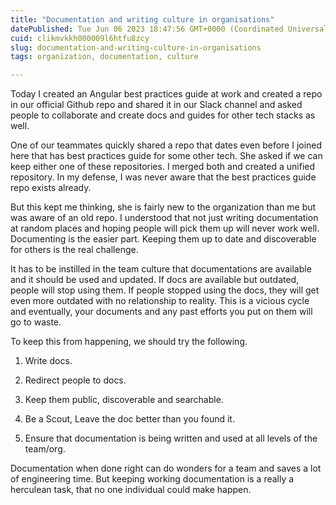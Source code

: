 ```yaml
---
title: "Documentation and writing culture in organisations"
datePublished: Tue Jun 06 2023 18:47:56 GMT+0000 (Coordinated Universal Time)
cuid: clikmvkkh000009l6htfu8zcy
slug: documentation-and-writing-culture-in-organisations
tags: organization, documentation, culture

---
```


Today I created an Angular best practices guide at work and created a repo in our official Github repo and shared it in our Slack channel and asked people to collaborate and create docs and guides for other tech stacks as well.

One of our teammates quickly shared a repo that dates even before I joined here that has best practices guide for some other tech. She asked if we can keep either one of these repositories. I merged both and created a unified repository. In my defense, I was never aware that the best practices guide repo exists already.

But this kept me thinking, she is fairly new to the organization than me but was aware of an old repo. I understood that not just writing documentation at random places and hoping people will pick them up will never work well. Documenting is the easier part. Keeping them up to date and discoverable for others is the real challenge.

It has to be instilled in the team culture that documentations are available and it should be used and updated. If docs are available but outdated, people will stop using them. If people stopped using the docs, they will get even more outdated with no relationship to reality. This is a vicious cycle and eventually, your documents and any past efforts you put on them will go to waste.

To keep this from happening, we should try the following.

1. Write docs.
    
2. Redirect people to docs.
    
3. Keep them public, discoverable and searchable.
    
4. Be a Scout, Leave the doc better than you found it.
    
5. Ensure that documentation is being written and used at all levels of the team/org.
    

Documentation when done right can do wonders for a team and saves a lot of engineering time. But keeping working documentation is a really a herculean task, that no one individual could make happen.